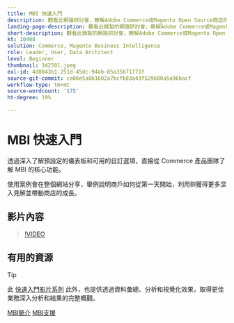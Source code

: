 ```yaml
---
title: MBI 快速入門
description: 觀看此網路研討會，瞭解Adobe Commerce或Magento Open Source商店的MBI核心功能。
landing-page-description: 觀看此錄製的網路研討會，瞭解Adobe Commerce或Magento Open Source商店的MBI核心功能。
short-description: 觀看此錄製的網路研討會，瞭解Adobe Commerce或Magento Open Source商店的MBI核心功能。
kt: 10408
solution: Commerce, Magento Business Intelligence
role: Leader, User, Data Architect
level: Beginner
thumbnail: 342501.jpeg
exl-id: 4d0843b1-251d-45dc-94ab-85a35b71771f
source-git-commit: ca06e5a8b1602a7bcfb83a43f529680a5a96bacf
workflow-type: tm+mt
source-wordcount: '175'
ht-degree: 19%

---
```


# MBI 快速入門

透過深入了解預設定的儀表板和可用的自訂選項，直接從 Commerce 產品團隊了解 MBI 的核心功能。

使用案例會在整個網站分享，舉例說明商戶如何從第一天開始，利用BI獲得更多深入見解並帶動商店的成長。

## 影片內容

>[!VIDEO](https://video.tv.adobe.com/v/342501?quality=12&learn=on)

## 有用的資源

>[!TIP]
>
>此 [快速入門影片系列](https://experienceleague.adobe.com/docs/commerce-learn/tutorials/mbi/introduction/1-overview.html) 此外，也提供透過資料彙總、分析和視覺化效果，取得更佳業務深入分析和結果的完整概觀。

[MBI簡介](https://experienceleague.adobe.com/docs/commerce-business-intelligence/mbi/getting-started.html)
[MBI支援](https://experienceleague.adobe.com/docs/commerce-knowledge-base/kb/troubleshooting/miscellaneous/mbi-service-policies.html)
